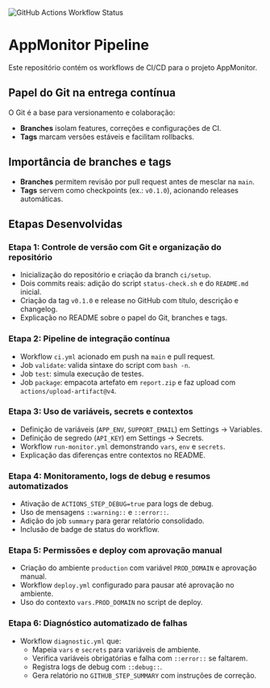 ![GitHub Actions Workflow Status](https://img.shields.io/github/actions/workflow/status/wendel315/appmonitor-pipeline/ci.yml?branch=main)


# AppMonitor Pipeline

Este repositório contém os workflows de CI/CD para o projeto AppMonitor.

## Papel do Git na entrega contínua
O Git é a base para versionamento e colaboração:
- **Branches** isolam features, correções e configurações de CI.
- **Tags** marcam versões estáveis e facilitam rollbacks.

## Importância de branches e tags
- **Branches** permitem revisão por pull request antes de mesclar na `main`.
- **Tags** servem como checkpoints (ex.: `v0.1.0`), acionando releases automáticas.

## Etapas Desenvolvidas

### Etapa 1: Controle de versão com Git e organização do repositório
- Inicialização do repositório e criação da branch `ci/setup`.
- Dois commits reais: adição do script `status-check.sh` e do `README.md` inicial.
- Criação da tag `v0.1.0` e release no GitHub com título, descrição e changelog.
- Explicação no README sobre o papel do Git, branches e tags.

### Etapa 2: Pipeline de integração contínua
- Workflow `ci.yml` acionado em push na `main` e pull request.
- Job `validate`: valida sintaxe do script com `bash -n`.
- Job `test`: simula execução de testes.
- Job `package`: empacota artefato em `report.zip` e faz upload com `actions/upload-artifact@v4`.

### Etapa 3: Uso de variáveis, secrets e contextos
- Definição de variáveis (`APP_ENV`, `SUPPORT_EMAIL`) em Settings → Variables.
- Definição de segredo (`API_KEY`) em Settings → Secrets.
- Workflow `run-monitor.yml` demonstrando `vars`, `env` e `secrets`.
- Explicação das diferenças entre contextos no README.

### Etapa 4: Monitoramento, logs de debug e resumos automatizados
- Ativação de `ACTIONS_STEP_DEBUG=true` para logs de debug.
- Uso de mensagens `::warning::` e `::error::`.
- Adição do job `summary` para gerar relatório consolidado.
- Inclusão de badge de status do workflow.

### Etapa 5: Permissões e deploy com aprovação manual
- Criação do ambiente `production` com variável `PROD_DOMAIN` e aprovação manual.
- Workflow `deploy.yml` configurado para pausar até aprovação no ambiente.
- Uso do contexto `vars.PROD_DOMAIN` no script de deploy.

### Etapa 6: Diagnóstico automatizado de falhas
- Workflow `diagnostic.yml` que:
    - Mapeia `vars` e `secrets` para variáveis de ambiente.
    - Verifica variáveis obrigatórias e falha com `::error::` se faltarem.
    - Registra logs de debug com `::debug::`.
    - Gera relatório no `GITHUB_STEP_SUMMARY` com instruções de correção.

